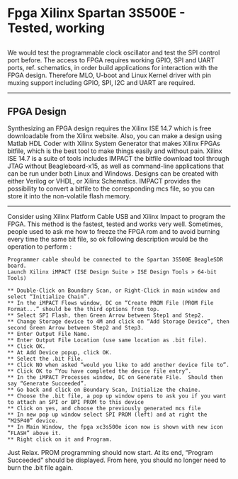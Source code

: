  
# Fpga Xilinx Spartan 3S500E  - Tested, working

## 
We would test the programmable clock oscillator and test the SPI control port before. The access to FPGA requires working GPIO, SPI and UART ports, ref. schematics, in order build applications for interaction with the FPGA design. Therefore MLO, U-boot and Linux Kernel driver with pin muxing support including GPIO, SPI, I2C and UART are required.

------

## FPGA Design
Synthesizing an FPGA design requires the Xilinx ISE 14.7 which is free downloadable from the Xilinx website. Also, you can make a design using Matlab HDL Coder with Xilinx System Generator that makes Xilinx FPGAs bitfile, which is the best tool to make things easily and without pain.
Xilinx ISE 14.7 is a suite of tools includes IMPACT the bitfile download tool through JTAG without Beagleboard-x15, as well as command-line applications that can be run under both Linux and Windows. Designs can be created with either Verilog or VHDL, or Xilinx Schematics. IMPACT provides the possibility to convert a bitfile to the corresponding mcs file, so you can store it into the non-volatile flash memory.

------

Consider using Xilinx Platform Cable USB and Xilinx Impact to program the FPGA. This method is the fastest, tested and works very well.
Sometimes, people used to ask me how to freeze the FPGA rom and to avoid burning every time the same bit file, so ok following description would be the operation to perform :

	Programmer cable should be connected to the Spartan 3S500E BeagleSDR board.
	Launch Xilinx iMPACT (ISE Design Suite > ISE Design Tools > 64-bit Tools)
	
	** Double-Click on Boundary Scan, or Right-Click in main window and select “Initialize Chain”.	
	** In the iMPACT Flows window, DC on “Create PROM File (PROM File Format...” should be the third options from top.
	** Select SPI Flash, then Green Arrow between Step1 and Step2.
	** Change Storage device to 4M and click on “Add Storage Device”, then second Green Arrow between Step2 and Step3.
	** Enter Output File Name.
	** Enter Output File Location (use same location as .bit file).
	** Click OK.
	** At Add Device popup, click OK.
	** Select the .bit File.
	** Click NO when asked “would you like to add another device file to”.
	** Click OK to “You have completed the device file entry”.
	** In the iMPACT Processes window, DC on Generate File.  Should then say “Generate Succeeded”.
	** Go back and click on Boundary Scan, Initialize the chaine.
	** Choose the .bit file, a pop up window opens to ask you if you want to attach an SPI or BPI PROM to this device
	** Click on yes, and choose the previously generated mcs file
	** In new pop up window select SPI PROM (left) and at right the “M25P40” device.
	** In Main Window, the fpga xc3s500e icon now is shown with new icon “FLASH” above it.
	** Right click on it and Program.


Just Relax. 
PROM programming should now start. At its end, “Program Succeeded” should be displayed. From here, you should no longer need to burn the .bit file again.
